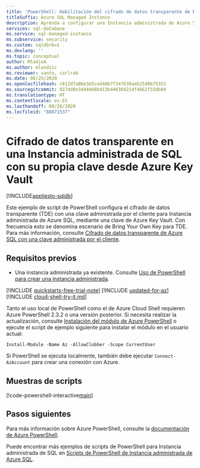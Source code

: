```yaml
---
title: 'PowerShell: Habilitación del cifrado de datos transparente de Bring Your Own Key (BYOK)'
titleSuffix: Azure SQL Managed Instance
description: Aprenda a configurar una Instancia administrada de Azure SQL Database para comenzar a usar el cifrado de datos transparente (TDE) con Bring Your Own Key (BYOK) para cifrado en reposo mediante PowerShell.
services: sql-database
ms.service: sql-managed-instance
ms.subservice: security
ms.custom: sqldbrb=1
ms.devlang: ''
ms.topic: conceptual
author: MladjoA
ms.author: mlandzic
ms.reviewer: vanto, carlrab
ms.date: 08/25/2020
ms.openlocfilehash: c812dfa0be3e5ced40b7f347639aeb2540b75351
ms.sourcegitcommit: 927dd0e3d44d48b413b446384214f4661f33db04
ms.translationtype: HT
ms.contentlocale: es-ES
ms.lasthandoff: 08/26/2020
ms.locfileid: "88871537"
---
```

# <a name="transparent-data-encryption-in-sql-managed-instance-using-your-own-key-from-azure-key-vault"></a>Cifrado de datos transparente en una Instancia administrada de SQL con su propia clave desde Azure Key Vault

[!INCLUDE[appliesto-sqldb](../../includes/appliesto-sqlmi.md)]

Este ejemplo de script de PowerShell configura el cifrado de datos transparente (TDE) con una clave administrada por el cliente para Instancia administrada de Azure SQL, mediante una clave de Azure Key Vault. Con frecuencia esto se denomina escenario de Bring Your Own Key para TDE. Para más información, consulte [Cifrado de datos transparente de Azure SQL con una clave administrada por el cliente](../../database/transparent-data-encryption-byok-overview.md).

## <a name="prerequisites"></a>Requisitos previos

- Una instancia administrada ya existente. Consulte [Uso de PowerShell para crear una instancia administrada](create-configure-managed-instance-powershell.md).

[!INCLUDE [quickstarts-free-trial-note](../../../../includes/quickstarts-free-trial-note.md)]
[!INCLUDE [updated-for-az](../../../../includes/updated-for-az.md)]
[!INCLUDE [cloud-shell-try-it.md](../../../../includes/cloud-shell-try-it.md)]

Tanto el uso local de PowerShell como el de Azure Cloud Shell requieren Azure PowerShell 2.3.2 o una versión posterior. Si necesita realizar la actualización, consulte [Instalación del módulo de Azure PowerShell](/powershell/azure/install-az-ps) o ejecute el script de ejemplo siguiente para instalar el módulo en el usuario actual:

`Install-Module -Name Az -AllowClobber -Scope CurrentUser`

Si PowerShell se ejecuta localmente, también debe ejecutar `Connect-AzAccount` para crear una conexión con Azure.

## <a name="sample-scripts"></a>Muestras de scripts 

[!code-powershell-interactive[main](../../../../powershell_scripts/sql-database/transparent-data-encryption/setup-tde-byok-sqlmi.ps1 "Set up BYOK TDE for SQL Managed Instance")]

## <a name="next-steps"></a>Pasos siguientes

Para más información sobre Azure PowerShell, consulte la [documentación de Azure PowerShell](/powershell/azure/).

Puede encontrar más ejemplos de scripts de PowerShell para Instancia administrada de SQL en [Scripts de PowerShell de Instancia administrada de Azure SQL](../../database/powershell-script-content-guide.md).
